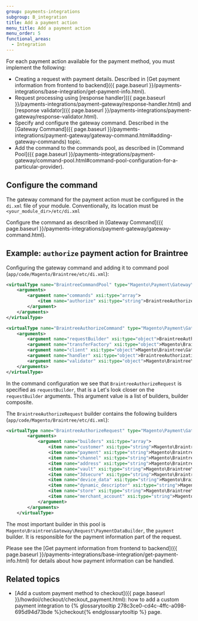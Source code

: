```yaml
---
group: payments-integrations
subgroup: B_integration
title: Add a payment action
menu_title: Add a payment action
menu_order: 5
functional_areas:
  - Integration
---
```


For each payment action available for the payment method, you must implement the following:

- Creating a request with payment details. Described in [Get payment information from frontend to backend]({{ page.baseurl }}/payments-integrations/base-integration/get-payment-info.html).
- Request processing using [response handler]({{ page.baseurl }}/payments-integrations/payment-gateway/response-handler.html) and [response validator]({{ page.baseurl }}/payments-integrations/payment-gateway/response-validator.html).
- Specify and configure the gateway command. Described in the [Gateway Command]({{ page.baseurl }}/payments-integrations/payment-gateway/gateway-command.html#adding-gateway-commands) topic.
- Add the command to the commands pool, as described in [Command Pool]({{ page.baseurl }}/payments-integrations/payment-gateway/command-pool.html#command-pool-configuration-for-a-particular-provider).

## Configure the command

The gateway command for the payment action must be configured in the `di.xml` file of your module. Conventionally, its location must be `<your_module_dir>/etc/di.xml`

Configure the command as described in [Gateway Command]({{ page.baseurl }}/payments-integrations/payment-gateway/gateway-command.html).

## Example: `authorize` payment action for Braintree

Configuring the gateway command and adding it to command pool (`app/code/Magento/Braintree/etc/di.xml`):

```xml
<virtualType name="BraintreeCommandPool" type="Magento\Payment\Gateway\Command\CommandPool">
    <arguments>
        <argument name="commands" xsi:type="array">
            <item name="authorize" xsi:type="string">BraintreeAuthorizeCommand</item>
        </argument>
    </arguments>
</virtualType>

<virtualType name="BraintreeAuthorizeCommand" type="Magento\Payment\Gateway\Command\GatewayCommand">
    <arguments>
        <argument name="requestBuilder" xsi:type="object">BraintreeAuthorizeRequest</argument>
        <argument name="transferFactory" xsi:type="object">Magento\Braintree\Gateway\Http\TransferFactory</argument>
        <argument name="client" xsi:type="object">Magento\Braintree\Gateway\Http\Client\TransactionSale</argument>
        <argument name="handler" xsi:type="object">BraintreeAuthorizationHandler</argument>
        <argument name="validator" xsi:type="object">Magento\Braintree\Gateway\Validator\ResponseValidator</argument>
    </arguments>
</virtualType>
```

In the command configuration we see that `BraintreeAuthorizeRequest` is specified as `requestBuilder`, that is a
Let's look closer on the `requestBuilder` arguments. This argument value is a list of builders, builder composite.  

The `BraintreeAuthorizeRequest` builder contains the following builders (`app/code/Magento/Braintree/etc/di.xml`):

```xml
<virtualType name="BraintreeAuthorizeRequest" type="Magento\Payment\Gateway\Request\BuilderComposite">
        <arguments>
            <argument name="builders" xsi:type="array">
                <item name="customer" xsi:type="string">Magento\Braintree\Gateway\Request\CustomerDataBuilder</item>
                <item name="payment" xsi:type="string">Magento\Braintree\Gateway\Request\PaymentDataBuilder</item>
                <item name="channel" xsi:type="string">Magento\Braintree\Gateway\Request\ChannelDataBuilder</item>
                <item name="address" xsi:type="string">Magento\Braintree\Gateway\Request\AddressDataBuilder</item>
                <item name="vault" xsi:type="string">Magento\Braintree\Gateway\Request\VaultDataBuilder</item>
                <item name="3dsecure" xsi:type="string">Magento\Braintree\Gateway\Request\ThreeDSecureDataBuilder</item>
                <item name="device_data" xsi:type="string">Magento\Braintree\Gateway\Request\KountPaymentDataBuilder</item>
                <item name="dynamic_descriptor" xsi:type="string">Magento\Braintree\Gateway\Request\DescriptorDataBuilder</item>
                <item name="store" xsi:type="string">Magento\Braintree\Gateway\Request\StoreConfigBuilder</item>
                <item name="merchant_account" xsi:type="string">Magento\Braintree\Gateway\Request\MerchantAccountDataBuilder</item>
            </argument>
        </arguments>
    </virtualType>
```

The most important builder in this pool is `Magento\Braintree\Gateway\Request\PaymentDataBuilder`, the `payment` builder. It is responsible for the payment information part of the request.  

Please see the [Get payment information from frontend to backend]({{ page.baseurl }}/payments-integrations/base-integration/get-payment-info.html) for details about how payment information can be handled.

## Related topics

- [Add a custom payment method to checkout]({{ page.baseurl }}/howdoi/checkout/checkout_payment.html): how to add a custom payment integration to {% glossarytooltip 278c3ce0-cd4c-4ffc-a098-695d94d73bde %}checkout{% endglossarytooltip %} page.